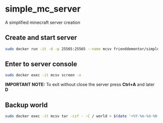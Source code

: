 # simple_mc_server
A simplified minecraft server creation

## Create and start server
```sh
sudo docker run -it -d -p 25565:25565 --name mcsv frienddementor/simple_mc_server
```

## Enter to server console
```sh
sudo docker exec -it mcsv screen -x
```
**IMPORTANT NOTE:** To exit without close the server press
**Ctrl+A** and later **D**

## Backup world

```sh
sudo docker exec -it mcsv tar -czf - -C / world > $(date '+%Y-%m-%d-%H-%M-%S')-backup.tar.gz
```


